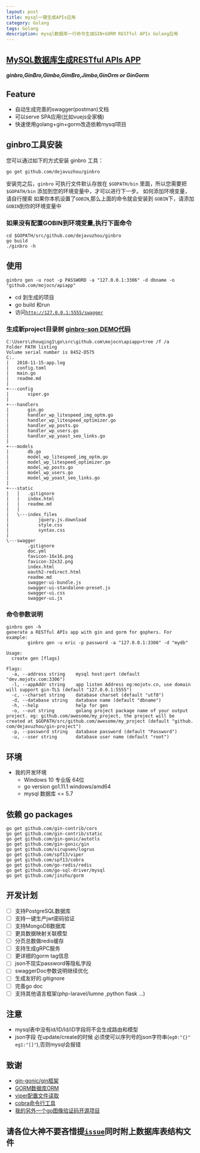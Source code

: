 ```yaml
---
layout: post
title: mysql一键生成APIs应用
category: Golang
tags: Golang
description: mysql数据库一行命令生成GIN+GORM RESTful APIs Golang应用
---
```


## [MySQL数据库生成RESTful APIs APP](https://github.com/dejavuzhou/ginbro)
##### ginbro,**GinBro**,Gimbo,GimBro,**Jimbo**,GinOrm or GinGorm
## Feature
- 自动生成完善的swagger(postman)文档
- 可以serve SPA应用(比如vuejs全家桶)
- 快速使用golang+gin+gorm改造依赖mysql项目
    
## ginbro工具安装
您可以通过如下的方式安装 ginbro 工具：
```shell
go get github.com/dejavuzhou/ginbro
```
安装完之后，`ginbro` 可执行文件默认存放在 `$GOPATH/bin` 里面，所以您需要把 `$GOPATH/bin` 添加到您的环境变量中，才可以进行下一步。
如何添加环境变量，请自行搜索
如果你本机设置了`GOBIN`,那么上面的命令就会安装到 `GOBIN`下，请添加`GOBIN`到你的环境变量中

### 如果没有配置GOBIN到环境变量,执行下面命令
```shell
cd $GOPATH/src/github.com/dejavuzhou/ginbro
go build
./ginbro -h
```

## 使用
`ginbro gen -u root -p PASSWORD -a "127.0.0.1:3306" -d dbname -o "github.com/mojocn/apiapp"`
- cd 到生成的项目
- go build  和run
- 访问[`http://127.0.0.1:5555/swagger`](http://127.0.0.1:5555/swagger)

### 生成新project目录树 [ginbro-son DEMO代码](https://github.com/dejavuzhou/ginbro-son)
```shell
C:\Users\zhouqing1\go\src\github.com\mojocn\apiapp>tree /f /a
Folder PATH listing
Volume serial number is 8452-D575
C:.
|   2018-11-15-app.log
|   config.toml
|   main.go
|   readme.md
|
+---config
|       viper.go
|
+---handlers
|       gin.go
|       handler_wp_litespeed_img_optm.go
|       handler_wp_litespeed_optimizer.go
|       handler_wp_posts.go
|       handler_wp_users.go
|       handler_wp_yoast_seo_links.go
|
+---models
|       db.go
|       model_wp_litespeed_img_optm.go
|       model_wp_litespeed_optimizer.go
|       model_wp_posts.go
|       model_wp_users.go
|       model_wp_yoast_seo_links.go
|
+---static
|   |   .gitignore
|   |   index.html
|   |   readme.md
|   |
|   \---index_files
|           jquery.js.download
|           style.css
|           syntax.css
|
\---swagger
        .gitignore
        doc.yml
        favicon-16x16.png
        favicon-32x32.png
        index.html
        oauth2-redirect.html
        readme.md
        swagger-ui-bundle.js
        swagger-ui-standalone-preset.js
        swagger-ui.css
        swagger-ui.js
```
### 命令参数说明
```shell
ginbro gen -h
generate a RESTful APIs app with gin and gorm for gophers. For example:
        ginbro gen -u eric -p password -a "127.0.0.1:3306" -d "mydb"

Usage:
  create gen [flags]

Flags:
  -a, --address string    mysql host:port (default "dev.mojotv.com:3306")
  -l, --appAddr string    app listen Address eg:mojotv.cn, use domain will support gin-TLS (default "127.0.0.1:5555")
  -c, --charset string    database charset (default "utf8")
  -d, --database string   database name (default "dbname")
  -h, --help              help for gen
  -o, --out string        golang project package name of your output project. eg: github.com/awesome/my_project, the project will be created at $GOPATH/src/github.com/awesome/my_project (default "github.
com/dejavuzhou/gin-project")
  -p, --password string   database password (default "Password")
  -u, --user string       database user name (default "root")
```
## 环境
- 我的开发环境
    - Windows 10 专业版 64位
    - go version go1.11.1 windows/amd64
    - mysql 数据库 <= 5.7

## 依赖 go packages
```shell
go get github.com/gin-contrib/cors
go get github.com/gin-contrib/static
go get github.com/gin-gonic/autotls
go get github.com/gin-gonic/gin
go get github.com/sirupsen/logrus
go get github.com/spf13/viper
go get github.com/spf13/cobra
go get github.com/go-redis/redis
go get github.com/go-sql-driver/mysql
go get github.com/jinzhu/gorm
```
## 开发计划

- [ ] 支持PostgreSQL数据库
- [ ] 支持一键生产jwt密码验证
- [ ] 支持MongoDB数据库
- [ ] 更具数据映射关联模型
- [ ] 分页总数做redis缓存
- [ ] 支持生成gRPC服务
- [ ] 更详细的gorm tag信息
- [ ] json不现实password等隐私字段
- [ ] swaggerDoc参数说明继续优化
- [ ] 生成友好的.gitignore
- [ ] 完善go doc
- [ ] 支持其他语言框架(php-laravel/lumne ,python flask ...)

## 注意
- mysql表中没有id/ID/Id/iD字段将不会生成路由和模型
- json字段 在update/create的时候 必须使可以序列号的json字符串(`eg0:"{}" eg1:"[]"`),否则mysql会报错

## 致谢
- [gin-gonic/gin框架](https://github.com/gin-gonic/gin)
- [GORM数据库ORM](http://gorm.io/)
- [viper配置文件读取](https://github.com/spf13/viper)
- [cobra命令行工具](https://github.com/spf13/cobra#getting-started)
- [我的另外一个go图像验证码开源项目](https://github.com/mojocn/base64Captcha)

## 请各位大神不要吝惜提[`issue`](https://github.com/dejavuzhou/ginbro/issues)同时附上数据库表结构文件